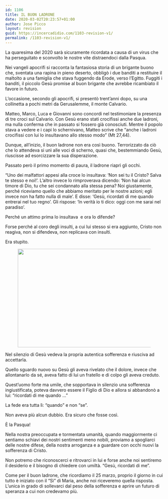 ```yaml
---
id: 1106
title: IL BUON LADRONE
date: 2020-03-02T20:23:57+01:00
author: Jose Picco
layout: revision
guid: https://incercadidio.com/1103-revision-v1/
permalink: /1103-revision-v1/
---
```

La quaresima del 2020 sarà sicuramente ricordata a causa di un virus che ha perseguitato e sconvolto le nostre vite distraendoci dalla Pasqua.

Nei vangeli apocrifi si racconta la fantasiosa storia di un brigante buono che, sventata una rapina in pieno deserto, obbligò i due banditi a restituire il maltolto a una famiglia che stava fuggendo da Erode, verso l’Egitto. Fuggiti i banditi, il piccolo Gesù promise al buon brigante che avrebbe ricambiato il favore in futuro. 

L’occasione, secondo gli apocrifi, si presentò trent’anni dopo, su una collinetta a pochi metri da Gerusalemme, il monte Calvario.

Matteo, Marco, Luca e Giovanni sono concordi nel testimoniare la presenza di tre croci sul Calvario. Con Gesù erano stati crocifissi anche due ladroni, ma nulla conferma che in passato si fossero già conosciuti. Mentre il popolo stava a vedere e i capi lo schernivano, Matteo scrive che “anche i ladroni crocifissi con lui lo insultavano allo stesso modo” (Mt 27,44).

Dunque, all’inizio, il buon ladrone non era così buono. Terrorizzato da ciò che lo attendeva si unì alle voci di scherno, quasi che, bestemmiando Gesù, riuscisse ad esorcizzare la sua disperazione.

Passato però il primo momento di paura, il ladrone riaprì gli occhi.

“Uno dei malfattori appesi alla croce lo insultava: ‘Non sei tu il Cristo? Salva te stesso e noi!’. L’altro invece lo rimproverava dicendo: ‘Non hai alcun timore di Dio, tu che sei condannato alla stessa pena? Noi giustamente, perché riceviamo quello che abbiamo meritato per le nostre azioni; egli invece non ha fatto nulla di male’. E disse: ‘Gesù, ricordati di me quando entrerai nel tuo regno’. Gli rispose: ‘In verità io ti dico: oggi con me sarai nel paradiso’.

Perché un attimo prima lo insultava&nbsp; e ora lo difende?

Forse perché al coro degli insulti, a cui lui stesso si era aggiunto, Cristo non reagiva, non si difendeva, non replicava con insulti.

Era stupito. <figure class="wp-block-image size-large is-resized">

<img src="https://incercadidio.com/wp-content/uploads/2020/03/48.jpg" alt="" class="wp-image-1105" width="583" height="313" srcset="https://incercadidio.com/wp-content/uploads/2020/03/48.jpg 404w, https://incercadidio.com/wp-content/uploads/2020/03/48-300x161.jpg 300w" sizes="(max-width: 583px) 100vw, 583px" /> </figure> 

Nel silenzio di Gesù vedeva la propria autentica sofferenza e riusciva ad accettarla.

Quello sguardo nuovo su Gesù gli aveva rivelato che il dolore, invece che allontanarlo da sé, aveva fatto di lui un fratello e di colpo gli aveva creduto. 

Quest’uomo forte ma umile, che sopportava in silenzio una sofferenza ingiustificata, poteva davvero essere il Figlio di Dio e allora si abbandonò a lui: “ricordati di me quando …”

La fede era tutta lì: “quando” e non “se”. 

Non aveva più alcun dubbio. Era sicuro che fosse così.

È la Pasqua!

Nella nostra preoccupata e tormentata umanità, quando maggiormente ci sentiamo schiavi dei nostri sentimenti meno nobili, proviamo a spogliarci delle nostre difese, della nostra arroganza e a guardare con occhi nuovi la sofferenza di Cristo. 

Non potremo che riconoscerci e ritrovarci in lui e forse anche noi sentiremo il desiderio e il bisogno di chiedere con umiltà. “Gesù, ricordati di me”.

Come per il buon ladrone, che ricordiamo il 25 marzo, proprio il giorno in cui tutto è iniziato con il “Sì” di Maria, anche noi riceveremo quella risposta. L’unica in grado di sollevarci dal peso della sofferenza e aprire un futuro di speranza a cui non credevamo più.